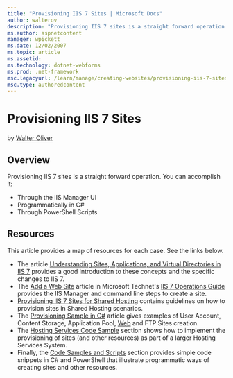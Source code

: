 ```yaml
---
title: "Provisioning IIS 7 Sites | Microsoft Docs"
author: walterov
description: "Provisioning IIS 7 sites is a straight forward operation. You can accomplish it: Through the IIS Manager UI Programmatically in C# Through PowerShell Scripts..."
ms.author: aspnetcontent
manager: wpickett
ms.date: 12/02/2007
ms.topic: article
ms.assetid: 
ms.technology: dotnet-webforms
ms.prod: .net-framework
msc.legacyurl: /learn/manage/creating-websites/provisioning-iis-7-sites
msc.type: authoredcontent
---
```

Provisioning IIS 7 Sites
====================
by [Walter Oliver](https://github.com/walterov)

## Overview

Provisioning IIS 7 sites is a straight forward operation. You can accomplish it:

- Through the IIS Manager UI
- Programmatically in C#
- Through PowerShell Scripts

## Resources

This article provides a map of resources for each case. See the links below.

- The article [Understanding Sites, Applications, and Virtual Directories in IIS 7](../../get-started/planning-your-iis-architecture/understanding-sites-applications-and-virtual-directories-on-iis.md "Understanding Sites, Apps, VDir's in IIS 7.0") provides a good introduction to these concepts and the specific changes to IIS 7.
- The [Add a Web Site](http://technet2.microsoft.com/windowsserver2008/en/library/f6c26eb7-ad7e-4fe2-9239-9f5aa4ff44ce1033.mspx?mfr=true "Add a Web Site") article in Microsoft Technet's [IIS 7 Operations Guide](http://technet2.microsoft.com/windowsserver2008/en/library/f6c26eb7-ad7e-4fe2-9239-9f5aa4ff44ce1033.mspx?mfr=true "II7.0 Operations Guide") provides the IIS Manager and command line steps to create a site.
- [Provisioning IIS 7 Sites for Shared Hosting](provisioning-iis-7-sites-for-shared-hosting.md) contains guidelines on how to provision sites in Shared Hosting scenarios.
- The [Provisioning Sample in C#](../provisioning-and-managing-iis/provisioning-sample-in-c.md) article gives examples of User Account, Content Storage, Application Pool, [Web](../provisioning-and-managing-iis/provisioning-sample-in-c.md#CreateWebsite) and FTP Sites creation.
- The [Hosting Services Code Sample](../provisioning-and-managing-iis/index.md) section shows how to implement the provisioning of sites (and other resources) as part of a larger Hosting Services System.
- Finally, the [Code Samples and Scripts](../provisioning-and-managing-iis/index.md) section provides simple code snippets in C# and PowerShell that illustrate programmatic ways of creating sites and other resources.